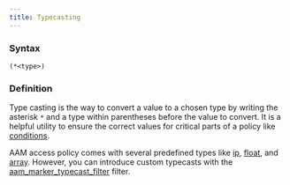 ```yaml
---
title: Typecasting
---
```


### Syntax

`(*<type>)`

### Definition

Type casting is the way to convert a value to a chosen type by writing the asterisk `*` and a type within parentheses before the value to convert. It is a helpful utility to ensure the correct values for critical parts of a policy like [conditions](/advanced/access-policy/condition/).

AAM access policy comes with several predefined types like [ip](/advanced/access-policy/typecast/ip), [float](/advanced/access-policy/typecast/float), and [array](/advanced/access-policy/typecast/array). However, you can introduce custom typecasts with the [aam_marker_typecast_filter](/advanced/hooks/aam_marker_typecast_filter) filter.